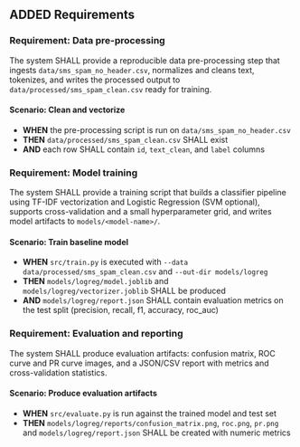 ## ADDED Requirements

### Requirement: Data pre-processing
The system SHALL provide a reproducible data pre-processing step that ingests `data/sms_spam_no_header.csv`, normalizes and cleans text, tokenizes, and writes the processed output to `data/processed/sms_spam_clean.csv` ready for training.

#### Scenario: Clean and vectorize
- **WHEN** the pre-processing script is run on `data/sms_spam_no_header.csv`
- **THEN** `data/processed/sms_spam_clean.csv` SHALL exist
- **AND** each row SHALL contain `id`, `text_clean`, and `label` columns

### Requirement: Model training
The system SHALL provide a training script that builds a classifier pipeline using TF-IDF vectorization and Logistic Regression (SVM optional), supports cross-validation and a small hyperparameter grid, and writes model artifacts to `models/<model-name>/`.

#### Scenario: Train baseline model
- **WHEN** `src/train.py` is executed with `--data data/processed/sms_spam_clean.csv` and `--out-dir models/logreg`
- **THEN** `models/logreg/model.joblib` and `models/logreg/vectorizer.joblib` SHALL be produced
- **AND** `models/logreg/report.json` SHALL contain evaluation metrics on the test split (precision, recall, f1, accuracy, roc_auc)

### Requirement: Evaluation and reporting
The system SHALL produce evaluation artifacts: confusion matrix, ROC curve and PR curve images, and a JSON/CSV report with metrics and cross-validation statistics.

#### Scenario: Produce evaluation artifacts
- **WHEN** `src/evaluate.py` is run against the trained model and test set
- **THEN** `models/logreg/reports/confusion_matrix.png`, `roc.png`, `pr.png` and `models/logreg/report.json` SHALL be created with numeric metrics
